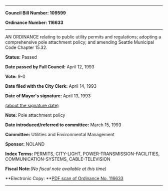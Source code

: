 

********

**Council Bill Number: 109599**
   
**Ordinance Number: 116633**
********

 AN ORDINANCE relating to public utility permits and regulations; adopting a comprehensive pole attachment policy; and amending Seattle Municipal Code Chapter 15.32.

**Status:** Passed
   
**Date passed by Full Council:** April 12, 1993
   
**Vote:** 9-0
   
**Date filed with the City Clerk:** April 14, 1993
   
**Date of Mayor's signature:** April 13, 1993
   
[(about the signature date)](/~public/approvaldate.htm)
   
   
**Note:** Pole attachment policy

   
**Date introduced/referred to committee:** March 15, 1993
   
**Committee:** Utilities and Environmental Management
   
**Sponsor:** NOLAND
   
   
**Index Terms:** PERMITS, CITY-LIGHT, POWER-TRANSMISSION-FACILITIES, COMMUNICATION-SYSTEMS, CABLE-TELEVISION

**Fiscal Note:**_(No fiscal note available at this time)_

**Electronic Copy: **[PDF scan of Ordinance No. 116633](/~archives/Ordinances/Ord_116633.pdf)

********

